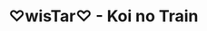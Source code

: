 ---
layout: videojs
title: ♡wisTar♡ - Koi no Train
category: mv
description: >+
    Music & Lyrics: Honoka Hirao
    
    Arrangement: TomoLow

    Translation by @sasori39883522
lang: en
subtitles: Wistar - Koi no Train.en.vtt
video_url: https://www.youtube.com/embed/EEu5P9IKE9k?si=Oxs_xKiHmOaD2ZYo&start=14289&end=14380
thumbnail: https://hinatacampaign.github.io/images/koi-no-train.jpg
upload_date: 2024-06-23
---